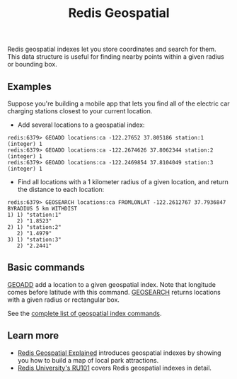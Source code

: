 ﻿---
title: "Redis Geospatial"
linkTitle: "Geospatial"
weight: 9
description: >
    Introduction to the Redis Geospatial data type
---

Redis geospatial indexes let you store coordinates and search for them. This data structure is useful for finding nearby points within a given radius or bounding box.

## Examples

Suppose you're building a mobile app that lets you find all of the electric car charging stations closest to your current location.

* Add several locations to a geospatial index:
```
redis:6379> GEOADD locations:ca -122.27652 37.805186 station:1
(integer) 1
redis:6379> GEOADD locations:ca -122.2674626 37.8062344 station:2
(integer) 1
redis:6379> GEOADD locations:ca -122.2469854 37.8104049 station:3
(integer) 1
```

* Find all locations with a 1 kilometer radius of a given location, and return the distance to each location:
```
redis:6379> GEOSEARCH locations:ca FROMLONLAT -122.2612767 37.7936847 BYRADIUS 5 km WITHDIST
1) 1) "station:1"
   2) "1.8523"
2) 1) "station:2"
   2) "1.4979"
3) 1) "station:3"
   2) "2.2441"
```

## Basic commands

[GEOADD](/commands/geoadd) add a location to a given geospatial index. Note that longitude comes before latitude with this command.
[GEOSEARCH](/commands/geosearch) returns locations with a given radius or rectangular box.

See the [complete list of geospatial index commands](https://redis.io/commands/?group=geo).

## Learn more

* [Redis Geospatial Explained](https://www.youtube.com/watch?v=qftiVQraxmI) introduces geospatial indexes by showing you how to build a map of local park attractions.
* [Redis University's RU101](https://university.redis.com/courses/ru101/) covers Redis geospatial indexes in detail.
